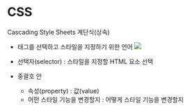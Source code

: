 # CSS
Cascading Style Sheets
계단식(상속)

- 태그를 선택하고 스타일을 지정하기 위한 언어
![](https://s3.us-west-2.amazonaws.com/secure.notion-static.com/28e2003b-9ced-4e1b-8d94-d65d9ab0d5be/Untitled.png?X-Amz-Algorithm=AWS4-HMAC-SHA256&X-Amz-Content-Sha256=UNSIGNED-PAYLOAD&X-Amz-Credential=AKIAT73L2G45EIPT3X45%2F20220805%2Fus-west-2%2Fs3%2Faws4_request&X-Amz-Date=20220805T144047Z&X-Amz-Expires=86400&X-Amz-Signature=dd5475766d58b2045a25507b5ffdd89e6882edb3aaa2c7fac7a42ee88bc43289&X-Amz-SignedHeaders=host&response-content-disposition=filename%20%3D%22Untitled.png%22&x-id=GetObject)

- 선택자(selector) : 스타일을 지정할 HTML 요소 선택
- 중괄호 안
  - 속성(property) : 값(value)
  - 어떤 스타일 기능을 변경할지 : 어떻게 스타일 기능을 변경할지

